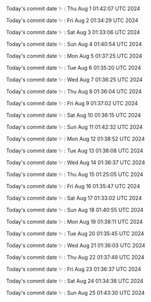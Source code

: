Today's commit date ✨ : Thu Aug 1 01:42:07 UTC 2024 

Today's commit date ✨ : Fri Aug 2 01:34:29 UTC 2024 

Today's commit date ✨ : Sat Aug 3 01:33:06 UTC 2024 

Today's commit date ✨ : Sun Aug 4 01:40:54 UTC 2024 

Today's commit date ✨ : Mon Aug 5 01:37:25 UTC 2024 

Today's commit date ✨ : Tue Aug 6 01:35:20 UTC 2024 

Today's commit date ✨ : Wed Aug 7 01:36:25 UTC 2024 

Today's commit date ✨ : Thu Aug 8 01:36:04 UTC 2024 

Today's commit date ✨ : Fri Aug 9 01:37:02 UTC 2024 

Today's commit date ✨ : Sat Aug 10 01:36:15 UTC 2024 

Today's commit date ✨ : Sun Aug 11 01:42:32 UTC 2024 

Today's commit date ✨ : Mon Aug 12 01:38:52 UTC 2024 

Today's commit date ✨ : Tue Aug 13 01:38:08 UTC 2024 

Today's commit date ✨ : Wed Aug 14 01:36:37 UTC 2024 

Today's commit date ✨ : Thu Aug 15 01:25:05 UTC 2024 

Today's commit date ✨ : Fri Aug 16 01:35:47 UTC 2024 

Today's commit date ✨ : Sat Aug 17 01:33:02 UTC 2024 

Today's commit date ✨ : Sun Aug 18 01:40:55 UTC 2024 

Today's commit date ✨ : Mon Aug 19 01:38:11 UTC 2024 

Today's commit date ✨ : Tue Aug 20 01:35:45 UTC 2024 

Today's commit date ✨ : Wed Aug 21 01:36:03 UTC 2024 

Today's commit date ✨ : Thu Aug 22 01:37:49 UTC 2024 

Today's commit date ✨ : Fri Aug 23 01:36:37 UTC 2024 

Today's commit date ✨ : Sat Aug 24 01:34:38 UTC 2024 

Today's commit date ✨ : Sun Aug 25 01:43:30 UTC 2024 

